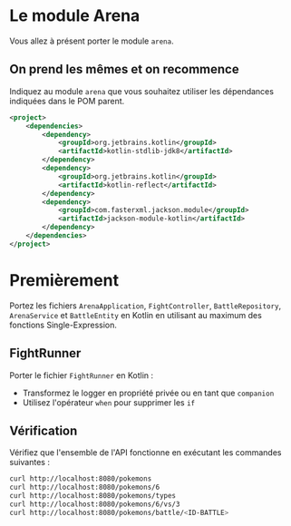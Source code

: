 # Le module Arena

Vous allez à présent porter le module `arena`.

## On prend les mêmes et on recommence

Indiquez au module `arena` que vous souhaitez utiliser les dépendances indiquées dans le POM parent.

```xml
<project>
    <dependencies>
        <dependency>
            <groupId>org.jetbrains.kotlin</groupId>
            <artifactId>kotlin-stdlib-jdk8</artifactId>
        </dependency>
        <dependency>
            <groupId>org.jetbrains.kotlin</groupId>
            <artifactId>kotlin-reflect</artifactId>
        </dependency>
        <dependency>
            <groupId>com.fasterxml.jackson.module</groupId>
            <artifactId>jackson-module-kotlin</artifactId>
        </dependency>
    </dependencies>
</project>
```

# Premièrement

Portez les fichiers `ArenaApplication`, `FightController`, `BattleRepository`, `ArenaService` et `BattleEntity` en Kotlin en utilisant au maximum des fonctions Single-Expression.

## FightRunner

Porter le fichier `FightRunner` en Kotlin :
- Transformez le logger en propriété privée ou en tant que `companion`
- Utilisez l'opérateur `when` pour supprimer les `if`

## Vérification

Vérifiez que l'ensemble de l'API fonctionne en exécutant les commandes suivantes :

```bash
curl http://localhost:8080/pokemons
curl http://localhost:8080/pokemons/6
curl http://localhost:8080/pokemons/types
curl http://localhost:8080/pokemons/6/vs/3
curl http://localhost:8080/pokemons/battle/<ID-BATTLE>
```